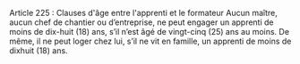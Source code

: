 Article 225 : Clauses d'âge entre l'apprenti et le formateur
Aucun maître, aucun chef de chantier ou d’entreprise, ne peut engager un apprenti de moins de dix-huit (18) ans, s’il n’est âgé de vingt-cinq (25) ans au moins. De même, il ne peut loger chez lui, s’il ne vit en famille, un apprenti de moins de dixhuit (18) ans.